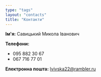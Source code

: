 ```yaml
---
type: "tags"
layout: "contacts"
title: "Контакти"
---
```


**Ім'я:**
Савицький Микола Іванович

**Телефони:**
- 095 882 30 67
- 067 716 77 01

**Електронна пошта:**
[lvivska22@rambler.ru](mailto:lvivska22@rambler.ru)

